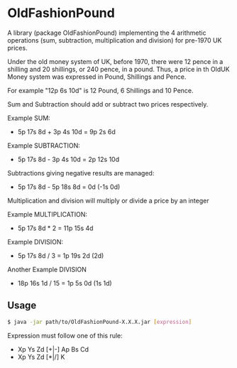 # OldFashionPound
A library (package OldFashionPound) implementing the 4 arithmetic operations (sum, subtraction, multiplication and division) for pre-1970 UK prices.

Under the old money system of UK, before 1970, there were 12 pence in a shilling and 20 shillings, or 240 pence, in a pound. Thus, a price in th OldUK Money system was expressed in Pound, Shillings and Pence.

For example "12p 6s 10d" is 12 Pound, 6 Shillings and 10 Pence.


Sum and Subtraction should add or subtract two prices respectively.

Example SUM:
* 5p 17s 8d + 3p 4s 10d = 9p 2s 6d

Example SUBTRACTION:
* 5p 17s 8d - 3p 4s 10d = 2p 12s 10d

Subtractions giving negative results are managed:
* 5p 17s 8d - 5p 18s 8d = 0d (-1s 0d)


Multiplication and division will multiply or divide a price by an integer

Example MULTIPLICATION:
* 5p 17s 8d * 2 = 11p 15s 4d

Example DIVISION:
* 5p 17s 8d / 3 = 1p 19s 2d (2d)

Another Example DIVISION
* 18p 16s 1d / 15 = 1p 5s 0d (1s 1d)

## Usage

```bash
$ java -jar path/to/OldFashionPound-X.X.X.jar [expression]
```

Expression must follow one of this rule:
* Xp Ys Zd [+|-] Ap Bs Cd
* Xp Ys Zd [*|/] K 